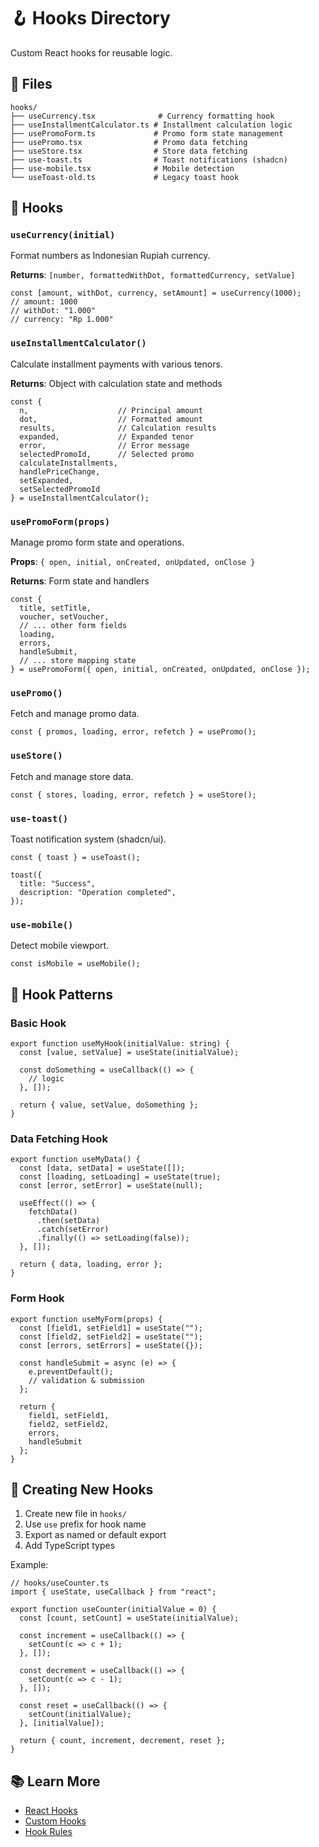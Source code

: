 # 🪝 Hooks Directory

Custom React hooks for reusable logic.

## 📁 Files

```
hooks/
├── useCurrency.tsx              # Currency formatting hook
├── useInstallmentCalculator.ts # Installment calculation logic
├── usePromoForm.ts             # Promo form state management
├── usePromo.tsx                # Promo data fetching
├── useStore.tsx                # Store data fetching
├── use-toast.ts                # Toast notifications (shadcn)
├── use-mobile.tsx              # Mobile detection
└── useToast-old.ts             # Legacy toast hook
```

## 🔧 Hooks

### `useCurrency(initial)`
Format numbers as Indonesian Rupiah currency.

**Returns**: `[number, formattedWithDot, formattedCurrency, setValue]`

```tsx
const [amount, withDot, currency, setAmount] = useCurrency(1000);
// amount: 1000
// withDot: "1.000"
// currency: "Rp 1.000"
```

### `useInstallmentCalculator()`
Calculate installment payments with various tenors.

**Returns**: Object with calculation state and methods

```tsx
const {
  n,                    // Principal amount
  dot,                  // Formatted amount
  results,              // Calculation results
  expanded,             // Expanded tenor
  error,                // Error message
  selectedPromoId,      // Selected promo
  calculateInstallments,
  handlePriceChange,
  setExpanded,
  setSelectedPromoId
} = useInstallmentCalculator();
```

### `usePromoForm(props)`
Manage promo form state and operations.

**Props**: `{ open, initial, onCreated, onUpdated, onClose }`

**Returns**: Form state and handlers

```tsx
const {
  title, setTitle,
  voucher, setVoucher,
  // ... other form fields
  loading,
  errors,
  handleSubmit,
  // ... store mapping state
} = usePromoForm({ open, initial, onCreated, onUpdated, onClose });
```

### `usePromo()`
Fetch and manage promo data.

```tsx
const { promos, loading, error, refetch } = usePromo();
```

### `useStore()`
Fetch and manage store data.

```tsx
const { stores, loading, error, refetch } = useStore();
```

### `use-toast()`
Toast notification system (shadcn/ui).

```tsx
const { toast } = useToast();

toast({
  title: "Success",
  description: "Operation completed",
});
```

### `use-mobile()`
Detect mobile viewport.

```tsx
const isMobile = useMobile();
```

## 🎨 Hook Patterns

### Basic Hook
```tsx
export function useMyHook(initialValue: string) {
  const [value, setValue] = useState(initialValue);
  
  const doSomething = useCallback(() => {
    // logic
  }, []);
  
  return { value, setValue, doSomething };
}
```

### Data Fetching Hook
```tsx
export function useMyData() {
  const [data, setData] = useState([]);
  const [loading, setLoading] = useState(true);
  const [error, setError] = useState(null);
  
  useEffect(() => {
    fetchData()
      .then(setData)
      .catch(setError)
      .finally(() => setLoading(false));
  }, []);
  
  return { data, loading, error };
}
```

### Form Hook
```tsx
export function useMyForm(props) {
  const [field1, setField1] = useState("");
  const [field2, setField2] = useState("");
  const [errors, setErrors] = useState({});
  
  const handleSubmit = async (e) => {
    e.preventDefault();
    // validation & submission
  };
  
  return {
    field1, setField1,
    field2, setField2,
    errors,
    handleSubmit
  };
}
```

## 🔧 Creating New Hooks

1. Create new file in `hooks/`
2. Use `use` prefix for hook name
3. Export as named or default export
4. Add TypeScript types

Example:
```tsx
// hooks/useCounter.ts
import { useState, useCallback } from "react";

export function useCounter(initialValue = 0) {
  const [count, setCount] = useState(initialValue);
  
  const increment = useCallback(() => {
    setCount(c => c + 1);
  }, []);
  
  const decrement = useCallback(() => {
    setCount(c => c - 1);
  }, []);
  
  const reset = useCallback(() => {
    setCount(initialValue);
  }, [initialValue]);
  
  return { count, increment, decrement, reset };
}
```

## 📚 Learn More

- [React Hooks](https://react.dev/reference/react)
- [Custom Hooks](https://react.dev/learn/reusing-logic-with-custom-hooks)
- [Hook Rules](https://react.dev/reference/rules/rules-of-hooks)
